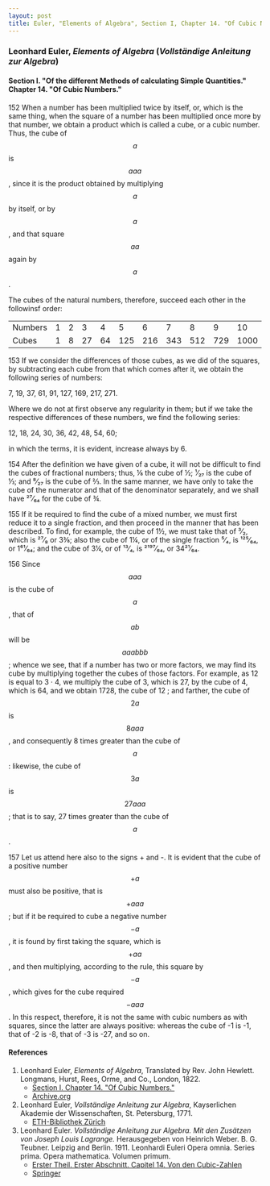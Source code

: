 ```yaml
---
layout: post
title: Euler, "Elements of Algebra", Section I, Chapter 14. "Of Cubic Numbers."
---
```


### Leonhard Euler, *Elements of Algebra* (*Vollständige Anleitung zur Algebra*)

#### Section I. "Of the different Methods of calculating Simple Quantities." Chapter 14. "Of Cubic Numbers."

<span class="art">152</span> When a number has been multiplied twice by itself,
or, which is the same thing, when the square of a number
has been multiplied once more by that number, we obtain
a product which is called a cube, or a cubic number. Thus,
the cube of $$a$$ is $$aaa$$, since it is the product obtained by
multiplying $$a$$ by itself, or by $$a$$, and that square $$aa$$ again
by $$a$$.

The cubes of the natural numbers, therefore, succeed
each other in the followinsf order:

<table>
  <tr>
    <td>Numbers</td>
    <td>1</td>
    <td>2</td>
    <td>3</td>
    <td>4</td>
    <td>5</td>
    <td>6</td>
    <td>7</td>
    <td>8</td>
    <td>9</td>
    <td>10</td>
  </tr>
  <tr>
    <td>Cubes</td>
    <td>1</td>
    <td>8</td>
    <td>27</td>
    <td>64</td>
    <td>125</td>
    <td>216</td>
    <td>343</td>
    <td>512</td>
    <td>729</td>
    <td>1000</td>
  </tr>
</table>

<span class="art">153</span> If we consider the differences of those cubes, as we
did of the squares, by subtracting each cube from that
which comes after it, we obtain the following series of
numbers:

7, 19, 37, 61, 91, 127, 169, 217, 271.

Where we do not at first observe any regularity in them;
but if we take the respective differences of these numbers, we
find the following series:

12, 18, 24, 30, 36, 42, 48, 54, 60;

in which the terms, it is evident, increase always by 6.

<span class="art">154</span> After the definition we have given of a cube, it will
not be difficult to find the cubes of fractional numbers;
thus, ⅛ the cube of ½; ¹⁄₂₇ is the cube of ⅓; and ⁸⁄₂₇ is the
cube of ⅔. In the same manner, we have only to take the
cube of the numerator and that of the denominator separately,
and we shall have ²⁷⁄₆₄ for the cube of ¾.

<span class="art">155</span> If it be required to find the cube of a mixed number, we must first reduce
it to a single fraction, and then
proceed in the manner that has been described. To find,
for example, the cube of 1½, we must take that of  ³⁄₂, which
is ²⁷⁄₈ or 3⅜; also the cube of 1¼, or of the single fraction
⁵⁄₄, is ¹²⁵⁄₆₄, or 1⁶¹⁄₆₄; and the cube of 3¼, or of ¹³⁄₄,
is ²¹⁹⁷⁄₆₄, or 34²¹⁄₆₄.

<span class="art">156</span> Since $$aaa$$ is the cube of $$a$$, that of
$$ab$$ will be $$aaabbb$$;
whence we see, that if a number has two or more factors, we
may find its cube by multiplying together the cubes of those
factors. For example, as 12 is equal to 3 · 4, we multiply
the cube of 3, which is 27, by the cube of 4, which is 64,
and we obtain 1728, the cube of 12 ; and farther, the cube
of $$2a$$ is $$8aaa$$, and consequently 8 times greater than the
cube of $$a$$: likewise, the cube of $$3a$$ is $$27aaa$$; that is to say,
27 times greater than the cube of $$a$$.

<span class="art">157</span> Let us attend here also to the signs + and -. It
is evident that the cube of a positive number $$+a$$ must also
be positive, that is $$+aaa$$; but if it be required to cube a
negative number $$-a$$, it is found by first taking the square,
which is $$+aa$$, and then multiplying, according to the rule,
this square by $$-a$$, which gives for the cube required $$-aaa$$.
In this respect, therefore, it is not the same with cubic numbers
as with squares, since the latter are always positive:
whereas the cube of -1 is -1, that of -2 is -8, that of
-3 is -27, and so on.

#### References

1. Leonhard Euler, *Elements of Algebra*, Translated by Rev. John Hewlett. Longmans, Hurst, Rees, Orme, and Co., London, 1822.
    - [Section I. Chapter 14. "Of Cubic Numbers."](/assets/euler/en/I-14.pdf)
    - [Archive.org](https://archive.org/details/elementsofalgebr00euleuoft/)
3. Leonhard Euler, *Vollständige Anleitung zur Algebra*, Kayserlichen Akademie der Wissenschaften, St. Petersburg, 1771.
    - [ETH-Bibliothek Zürich](https://doi.org/10.3931/e-rara-9093)
2. Leonhard Euler. *Vollständige Anleitung zur Algebra. Mit den Zusätzen von Joseph Louis Lagrange.* Herausgegeben von Heinrich Weber. B. G. Teubner. Leipzig and Berlin. 1911. Leonhardi Euleri Opera omnia. Series prima. Opera mathematica. Volumen primum.
    - [Erster Theil. Erster Abschnitt. Capitel 14. Von den Cubic-Zahlen](/assets/euler/de/I-I-14.pdf)
    - [Springer](https://link.springer.com/book/9783764314002)